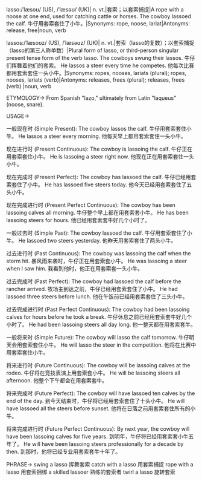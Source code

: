 lasso:/ˈlæsoʊ/ (US), /ˈlæsəʊ/ (UK)| n. vt.|套索；以套索捕捉|A rope with a noose at one end, used for catching cattle or horses.  The cowboy lassoed the calf. 牛仔用套索套住了小牛。|Synonyms: rope, noose, lariat|Antonyms: release, free|noun, verb


lassos:/ˈlæsoʊz/ (US), /ˈlæsəʊz/ (UK)| n. vt.|套索（lasso的复数）；以套索捕捉（lasso的第三人称单数）|Plural form of lasso, or third-person singular present tense form of the verb lasso. The cowboys swung their lassos. 牛仔们挥舞着他们的套索。  He lassos a steer every time he competes. 他每次比赛都用套索套住一头小牛。|Synonyms: ropes, nooses, lariats (plural); ropes, nooses, lariats (verb)|Antonyms: releases, frees (plural); releases, frees (verb) |noun, verb


ETYMOLOGY->
From Spanish "lazo," ultimately from Latin "laqueus" (noose, snare).

USAGE->

一般现在时 (Simple Present):
The cowboy lassos the calf.  牛仔用套索套住小牛。
He lassos a steer every morning. 他每天早上都用套索套住一头小牛。

现在进行时 (Present Continuous):
The cowboy is lassoing the calf. 牛仔正在用套索套住小牛。
He is lassoing a steer right now. 他现在正在用套索套住一头小牛。


现在完成时 (Present Perfect):
The cowboy has lassoed the calf. 牛仔已经用套索套住了小牛。
He has lassoed five steers today. 他今天已经用套索套住了五头小牛。


现在完成进行时 (Present Perfect Continuous):
The cowboy has been lassoing calves all morning.  牛仔整个早上都在用套索套小牛。
He has been lassoing steers for hours. 他已经用套索套牛好几个小时了。


一般过去时 (Simple Past):
The cowboy lassoed the calf. 牛仔用套索套住了小牛。
He lassoed two steers yesterday. 他昨天用套索套住了两头小牛。


过去进行时 (Past Continuous):
The cowboy was lassoing the calf when the storm hit.  暴风雨来袭时，牛仔正在用套索套小牛。
He was lassoing a steer when I saw him. 我看到他时，他正在用套索套一头小牛。


过去完成时 (Past Perfect):
The cowboy had lassoed the calf before the rancher arrived.  牧场主到达之前，牛仔已经用套索套住了小牛。
He had lassoed three steers before lunch. 他在午饭前已经用套索套住了三头小牛。


过去完成进行时 (Past Perfect Continuous):
The cowboy had been lassoing calves for hours before he took a break. 牛仔休息之前已经用套索套牛好几个小时了。
He had been lassoing steers all day long. 他一整天都在用套索套牛。


一般将来时 (Simple Future):
The cowboy will lasso the calf tomorrow.  牛仔明天会用套索套住小牛。
He will lasso the steer in the competition. 他将在比赛中用套索套住小牛。


将来进行时 (Future Continuous):
The cowboy will be lassoing calves at the rodeo. 牛仔将在竞技表演上用套索套小牛。
He will be lassoing steers all afternoon. 他整个下午都会在用套索套牛。


将来完成时 (Future Perfect):
The cowboy will have lassoed ten calves by the end of the day. 到今天结束时，牛仔将已经用套索套住了十头小牛。
He will have lassoed all the steers before sunset. 他将在日落之前用套索套住所有的小牛。


将来完成进行时 (Future Perfect Continuous):
By next year, the cowboy will have been lassoing calves for five years.  到明年，牛仔将已经用套索套小牛五年了。
He will have been lassoing steers professionally for a decade by then. 到那时，他将已经专业用套索套牛十年了。



PHRASE->
swing a lasso 挥舞套索
catch with a lasso 用套索捕捉
rope with a lasso 用套索捆绑
a skilled lassoer  熟练的套索者
twirl a lasso  旋转套索
